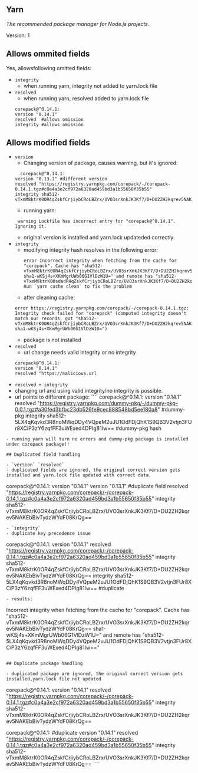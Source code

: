 ## Yarn
*The recommended package manager for Node.js projects.*

Version: 1

## Allows ommited fields
Yes, allowsfollowing omitted fields:
- `integrity` 
   - when running yarn,  integrity not added to yarn.lock file
- `resolved`
  -  when running yarn,  resolved added to yarn.lock file
    ````
    corepack@^0.14.1:
  version "0.14.1"
  resolved  #allows omission
  integrity #allows omission
    ````

## Allows modified fields

- `version`
  - Changing version of package, causes warning, but it's ignored:
  ````
    corepack@^0.14.1:
  version "0.13.1" #different version
  resolved "https://registry.yarnpkg.com/corepack/-/corepack-0.14.1.tgz#c0a4a3e2cf972a6320ad459bd3a1b55650f35b55"
  integrity sha512-vTxmM8ktrK0OR4qZskfCrjiybCRoLBZrx/UVO3srXnkJK3Kf7/D+DU2ZH2kqrev5NAKEbBivTydzWYdF08KrQg==
    ````
   - running yarn:
   ````
    warning Lockfile has incorrect entry for "corepack@^0.14.1". Ignoring it.
    ````
  - original version is installed and yarn.lock updateded correctly.
- `integrity`
  - modifying integrity hash resolves in the following error:
    ````
    error Incorrect integrity when fetching from the cache for "corepack". Cache has "sha512-vTxmM8ktrK0OR4qZskfCrjiybCRoLBZrx/UVO3srXnkJK3Kf7/D+DU2ZH2kqrev5NAKEbBivTydzWYdF08KrQg== sha1-wKSj4s+XKmMgrUWb06G1VlDzW1U=" and remote has "sha512-vTxmM8ktrK0OsdadR4qZskfCrjiybCRoLBZrx/UVO3srXnkJK3Kf7/D+DU2ZH2kqrev5NAKEbBivTydzWYdF08KrQg==". Run `yarn cache clean` to fix the problem
    ````
   - after cleaning cache:
    ````
    error https://registry.yarnpkg.com/corepack/-/corepack-0.14.1.tgz: Integrity check failed for "corepack" (computed integrity doesn't match our records, got "sha512-vTxmM8ktrK0OR4qZskfCrjiybCRoLBZrx/UVO3srXnkJK3Kf7/D+DU2ZH2kqrev5NAKEbBivTydzWYdF08KrQg== sha1-wKSj4s+XKmMgrUWb06G1VlDzW1U=")
    ````                                                                                  
  - package is not installed 
- `resolved`
  - url change needs valid integrity or no integrity 
   ````
   corepack@^0.14.1:
  version "0.14.1"
  resolved "https://malicious.url

 - `resolved + integrity`
  - changing url and using valid integrity/no integrity is possible. 
   - url points to different package:
    ````
    corepack@^0.14.1:
  version "0.14.1"
  resolved "https://registry.yarnpkg.com/dummy-pkg/-/dummy-pkg-0.0.1.tgz#a30fed3bfbc23db526fe9cec888548bd5ee180a8" #dummy-pkg
  integrity sha512-5LX4qKqvkd3R8noMWqDDy4VQpeM2uJU1OdFDjQhK1S9QB3V2vtjn3FUr8XCiP3zY6zqfFF3uWExed4DPIg81Iw== #dummy-pkg hash
   ````
   - running yarn will turn no errors and dummy-pkg package is installed under corepack package!!
   
## Duplicated field handling  
  
  - `version` `resolved`
   - duplicated fields are ignored, the original correct version gets installed and yarn.lock file updated with correct data. 
   ````
   corepack@^0.14.1:
  version "0.14.1"
  version "0.13.1" #duplicate field
  resolved "https://registry.yarnpkg.com/corepack/-/corepack-0.14.1.tgz#c0a4a3e2cf972a6320ad459bd3a1b55650f35b55"
  integrity sha512-vTxmM8ktrK0OR4qZskfCrjiybCRoLBZrx/UVO3srXnkJK3Kf7/D+DU2ZH2kqrev5NAKEbBivTydzWYdF08KrQg==
  ````
 - `integrity`
  - duplicate key precedence issue
   ````
   corepack@^0.14.1:
  version "0.14.1"
  resolved "https://registry.yarnpkg.com/corepack/-/corepack-0.14.1.tgz#c0a4a3e2cf972a6320ad459bd3a1b55650f35b55"
  integrity sha512-vTxmM8ktrK0OR4qZskfCrjiybCRoLBZrx/UVO3srXnkJK3Kf7/D+DU2ZH2kqrev5NAKEbBivTydzWYdF08KrQg==
  integrity sha512-5LX4qKqvkd3R8noMWqDDy4VQpeM2uJU1OdFDjQhK1S9QB3V2vtjn3FUr8XCiP3zY6zqfFF3uWExed4DPIg81Iw== #duplicate 
   ````
   - results:
   ````
   Incorrect integrity when fetching from the cache for "corepack". Cache has "sha512-vTxmM8ktrK0OR4qZskfCrjiybCRoLBZrx/UVO3srXnkJK3Kf7/D+DU2ZH2kqrev5NAKEbBivTydzWYdF08KrQg== sha1-wKSj4s+XKmMgrUWb06G1VlDzW1U=" and remote has "sha512-5LX4qKqvkd3R8noMWqDDy4VQpeM2uJU1OdFDjQhK1S9QB3V2vtjn3FUr8XCiP3zY6zqfFF3uWExed4DPIg81Iw=="
   ````
   
## Duplicate package handling

- duplicated package are ignored, the original correct version gets installed,yarn.lock file not updated
   ````
   corepack@^0.14.1:
  version "0.14.1"
  resolved "https://registry.yarnpkg.com/corepack/-/corepack-0.14.1.tgz#c0a4a3e2cf972a6320ad459bd3a1b55650f35b55"
  integrity sha512-vTxmM8ktrK0OR4qZskfCrjiybCRoLBZrx/UVO3srXnkJK3Kf7/D+DU2ZH2kqrev5NAKEbBivTydzWYdF08KrQg==

  corepack@^0.14.1: #duplicate
    version "0.14.1"
    resolved "https://registry.yarnpkg.com/corepack/-/corepack-0.14.1.tgz#c0a4a3e2cf972a6320ad459bd3a1b55650f35b55"
    integrity sha512-vTxmM8ktrK0OR4qZskfCrjiybCRoLBZrx/UVO3srXnkJK3Kf7/D+DU2ZH2kqrev5NAKEbBivTydzWYdF08KrQg==
    ````

